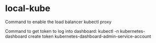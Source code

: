 # local-kube
Command to enable the load balancer
kubectl proxy

Command to get token to log into dashboard:
kubectl -n kubernetes-dashboard create token kubernetes-dashboard-admin-service-account
